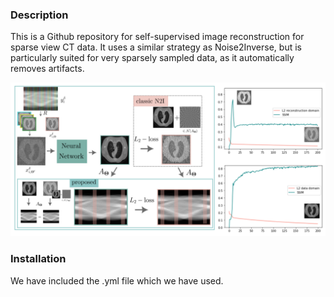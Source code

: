 ### Description
This is a Github repository for self-supervised image reconstruction for sparse view CT data. It uses a similar strategy as Noise2Inverse, but is particularly suited for very sparsely sampled data, as it automatically removes artifacts.

![Alt Text](image/workflow.png)

### Installation
We have included the .yml file which we have used. 
